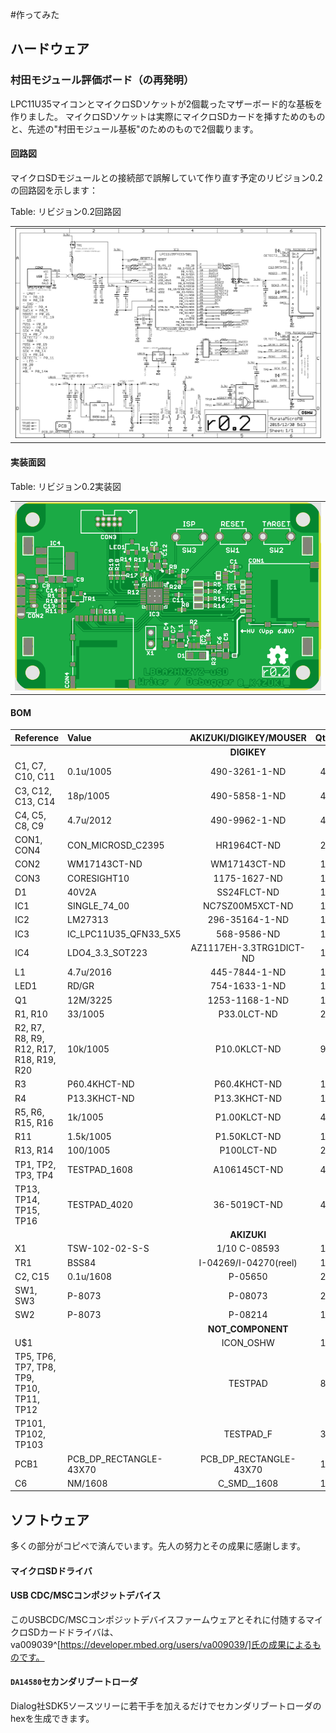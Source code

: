 #作ってみた
## ハードウェア
### 村田モジュール評価ボード（の再発明）
LPC11U35マイコンとマイクロSDソケットが2個載ったマザーボード的な基板を作りました。
マイクロSDソケットは実際にマイクロSDカードを挿すためのものと、先述の"村田モジュール基板"のためのもので2個載ります。

#### 回路図
マイクロSDモジュールとの接続部で誤解していて作り直す予定のリビジョン0.2の回路図を示します：

Table: リビジョン0.2回路図

|                               |
|:-----------------------------:|
| ![](MurataMicroMBr02.sch.png) |


#### 実装面図

Table: リビジョン0.2実装図

|                               |
|:-----------------------------:|
| ![](MurataMicroMBr02.brd.png) |

#### BOM
| Reference                                 | Value                    |  AKIZUKI/DIGIKEY/MOUSER  | Qty |
|:------------------------------------------|:-------------------------|:------------------------:|:---:|
|                                           |                          |       **DIGIKEY**        |     |
| C1, C7, C10, C11                          | 0.1u/1005                |      490-3261-1-ND       |  4  |
| C3, C12, C13, C14                         | 18p/1005                 |      490-5858-1-ND       |  4  |
| C4, C5, C8, C9                            | 4.7u/2012                |      490-9962-1-ND       |  4  |
| CON1, CON4                                | CON\_MICROSD\_C2395      |       HR1964CT-ND        |  2  |
| CON2                                      | WM17143CT-ND             |       WM17143CT-ND       |  1  |
| CON3                                      | CORESIGHT10              |       1175-1627-ND       |  1  |
| D1                                        | 40V2A                    |       SS24FLCT-ND        |  1  |
| IC1                                       | SINGLE\_74\_00           |     NC7SZ00M5XCT-ND      |  1  |
| IC2                                       | LM27313                  |      296-35164-1-ND      |  1  |
| IC3                                       | IC\_LPC11U35\_QFN33\_5X5 |       568-9586-ND        |  1  |
| IC4                                       | LDO4\_3.3\_SOT223        | AZ1117EH-3.3TRG1DICT-ND  |  1  |
| L1                                        | 4.7u/2016                |      445-7844-1-ND       |  1  |
| LED1                                      | RD/GR                    |      754-1633-1-ND       |  1  |
| Q1                                        | 12M/3225                 |      1253-1168-1-ND      |  1  |
| R1, R10                                   | 33/1005                  |       P33.0LCT-ND        |  2  |
| R2, R7, R8, R9, R12, R17, R18, R19, R20   | 10k/1005                 |       P10.0KLCT-ND       |  9  |
| R3                                        | P60.4KHCT-ND             |       P60.4KHCT-ND       |  1  |
| R4                                        | P13.3KHCT-ND             |       P13.3KHCT-ND       |  1  |
| R5, R6, R15, R16                          | 1k/1005                  |       P1.00KLCT-ND       |  4  |
| R11                                       | 1.5k/1005                |       P1.50KLCT-ND       |  1  |
| R13, R14                                  | 100/1005                 |        P100LCT-ND        |  2  |
| TP1, TP2, TP3, TP4                        | TESTPAD\_1608            |       A106145CT-ND       |  4  |
| TP13, TP14, TP15, TP16                    | TESTPAD\_4020            |       36-5019CT-ND       |  4  |
|                                           |                          |       **AKIZUKI**        |     |
| X1                                        | TSW-102-02-S-S           |       1/10 C-08593       |  1  |
| TR1                                       | BSS84                    |  I-04269/I-04270(reel)   |  1  |
| C2, C15                                   | 0.1u/1608                |         P-05650          |  2  |
| SW1, SW3                                  | P-8073                   |         P-08073          |  2  |
| SW2                                       | P-8073                   |         P-08214          |  1  |
|                                           |                          |    **NOT\_COMPONENT**    |     |
| U$1                                       |                          |        ICON\_OSHW        |  1  |
| TP5, TP6, TP7, TP8, TP9, TP10, TP11, TP12 |                          |         TESTPAD          |  8  |
| TP101, TP102, TP103                       |                          |        TESTPAD\_F        |  3  |
| PCB1                                      | PCB\_DP\_RECTANGLE-43X70 | PCB\_DP\_RECTANGLE-43X70 |  1  |
| C6                                        | NM/1608                  |      C\_SMD\_\_1608      |  1  |


## ソフトウェア
多くの部分がコピペで済んでいます。先人の努力とその成果に感謝します。

#### マイクロSDドライバ
#### USB CDC/MSCコンポジットデバイス
このUSBCDC/MSCコンポジットデバイスファームウェアとそれに付随するマイクロSDカードドライバは、
va009039^[https://developer.mbed.org/users/va009039/]氏の成果によるものです。

#### `DA14580`セカンダリブートローダ
Dialog社SDK5ソースツリーに若干手を加えるだけでセカンダリブートローダのhexを生成できます。
